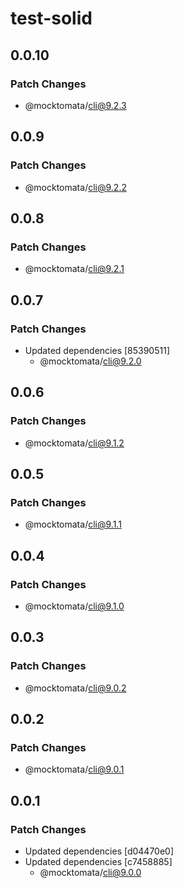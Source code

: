 # test-solid

## 0.0.10

### Patch Changes

- @mocktomata/cli@9.2.3

## 0.0.9

### Patch Changes

- @mocktomata/cli@9.2.2

## 0.0.8

### Patch Changes

- @mocktomata/cli@9.2.1

## 0.0.7

### Patch Changes

- Updated dependencies [85390511]
  - @mocktomata/cli@9.2.0

## 0.0.6

### Patch Changes

- @mocktomata/cli@9.1.2

## 0.0.5

### Patch Changes

- @mocktomata/cli@9.1.1

## 0.0.4

### Patch Changes

- @mocktomata/cli@9.1.0

## 0.0.3

### Patch Changes

- @mocktomata/cli@9.0.2

## 0.0.2

### Patch Changes

- @mocktomata/cli@9.0.1

## 0.0.1

### Patch Changes

- Updated dependencies [d04470e0]
- Updated dependencies [c7458885]
  - @mocktomata/cli@9.0.0

